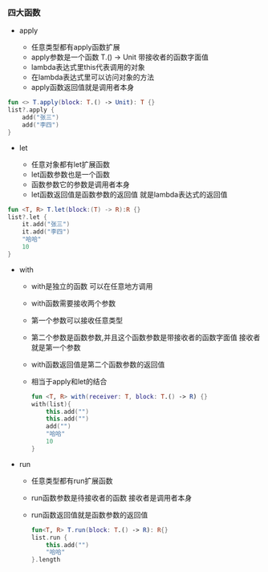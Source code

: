 ### 四大函数

- apply

  - 任意类型都有apply函数扩展
  -  apply参数是一个函数  T.() -> Unit 带接收者的函数字面值

   * lambda表达式里this代表调用的对象
   * 在lambda表达式里可以访问对象的方法
   * apply函数返回值就是调用者本身

```kotlin
fun <> T.apply(block: T.() -> Unit): T {}
list?.apply {
    add("张三")
    add("李四")
}
```

- let

  - 任意对象都有let扩展函数

   * let函数参数也是一个函数
   * 函数参数它的参数是调用者本身
   * let函数返回值是函数参数的返回值 就是lambda表达式的返回值


```kotlin
fun <T, R> T.let(block:(T) -> R):R {}
list?.let {
    it.add("张三")
    it.add("李四")
    "哈哈"
    10
}
```
- with

  - with是独立的函数  可以在任意地方调用

  - with函数需要接收两个参数

  - 第一个参数可以接收任意类型

  - 第二个参数是函数参数,并且这个函数参数是带接收者的函数字面值 接收者就是第一个参数

  - with函数返回值是第二个函数参数的返回值

  - 相当于apply和let的结合

    ```kotlin
    fun <T, R> with(receiver: T, block: T.() -> R) {}
    with(list){
        this.add("")
        this.add("")
        add("")
        "哈哈"
        10
    }
    ```


- run

  - 任意类型都有run扩展函数

   * run函数参数是待接收者的函数 接收者是调用者本身

   * run函数返回值就是函数参数的返回值

      ```kotlin
      fun<T, R> T.run(block: T.() -> R): R{}
      list.run {
          this.add("")
          "哈哈"
      }.length
      ```

      ​